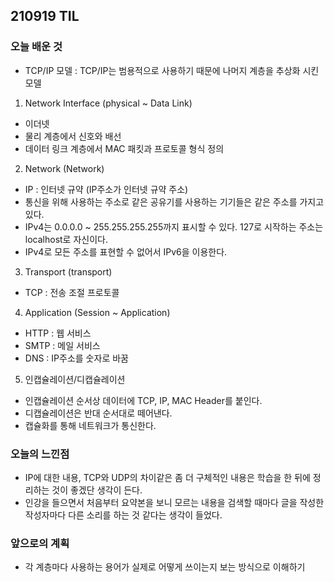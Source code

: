 ## 210919 TIL

### 오늘 배운 것

- TCP/IP 모델 : TCP/IP는 범용적으로 사용하기 때문에 나머지 계층을 추상화 시킨 모델

1. Network Interface (physical ~ Data Link)

- 이더넷
- 물리 계층에서 신호와 배선
- 데이터 링크 계층에서 MAC 패킷과 프로토콜 형식 정의

2. Network (Network)

- IP : 인터넷 규약 (IP주소가 인터넷 규약 주소)
- 통신을 위해 사용하는 주소로 같은 공유기를 사용하는 기기들은 같은 주소를 가지고 있다.
- IPv4는 0.0.0.0 ~ 255.255.255.255까지 표시할 수 있다. 127로 시작하는 주소는 localhost로 자신이다.
- IPv4로 모든 주소를 표현할 수 없어서 IPv6을 이용한다.

3. Transport (transport)

- TCP : 전송 조절 프로토콜

4. Application (Session ~ Application)

- HTTP : 웹 서비스
- SMTP : 메일 서비스
- DNS : IP주소를 숫자로 바꿈

5. 인캡슐레이션/디캡슐레이션

- 인캡슐레이션 순서상 데이터에 TCP, IP, MAC Header를 붙인다.
- 디캡슐레이션은 반대 순서대로 떼어낸다.
- 캡슐화를 통해 네트워크가 통신한다.

### 오늘의 느낀점

- IP에 대한 내용, TCP와 UDP의 차이같은 좀 더 구체적인 내용은 학습을 한 뒤에 정리하는 것이 좋겠단 생각이 든다.
- 인강을 들으면서 처음부터 요약본을 보니 모르는 내용을 검색할 때마다 글을 작성한 작성자마다 다른 소리를 하는 것 같다는 생각이 들었다.

### 앞으로의 계획

- 각 계층마다 사용하는 용어가 실제로 어떻게 쓰이는지 보는 방식으로 이해하기
